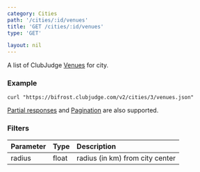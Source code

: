 ```yaml
---
category: Cities
path: '/cities/:id/venues'
title: 'GET /cities/:id/venues'
type: 'GET'

layout: nil
---
```


A list of ClubJudge [Venues](#/venue-model) for city.

### Example

```
curl "https://bifrost.clubjudge.com/v2/cities/3/venues.json"
```

[Partial responses](#/partial-responses)
and [Pagination](#/pagination) are also supported.

### Filters

| Parameter  |   Type  |                 Description                  |
| :--------- | :------ | :------------------------------------------- |
| radius     | float   | radius (in km) from city center              |
